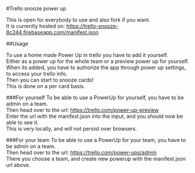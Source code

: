 #Trello snooze power up

This is open for everybody to use and also fork if you want.    
It is currently hosted on: https://trello-snooze-8c244.firebaseapp.com/manifest.json

##Usage

To use a home made Power Up in trello you have to add it yourself.    
Either as a power up for the whole team or a preview power up for yourself.    
When its added, you have to authorize the app through power up settings, to access your trello info.    
Then you can start to snooze cards!    
This is done on a per card basis.

###For yourself
To be able to use a PowerUp for yourself, you have to be admin on a team.    
Then head over to the url: https://trello.com/power-up-preview    
Enter the url with the manifest.json into the input, and you should now be able to see it.    
This is very locally, and will not persist over browsers.

###For your team
To be able to use a PowerUp for your team, you have to be admin on a team.    
Then head over to the url: https://trello.com/power-ups/admin    
There you choose a team, and create new powerup with the manifest.json url above.
